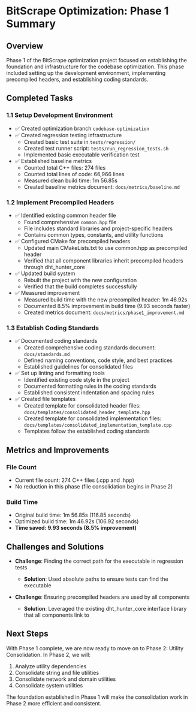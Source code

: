 # BitScrape Optimization: Phase 1 Summary

## Overview

Phase 1 of the BitScrape optimization project focused on establishing the foundation and infrastructure for the codebase optimization. This phase included setting up the development environment, implementing precompiled headers, and establishing coding standards.

## Completed Tasks

### 1.1 Setup Development Environment

- ✅ Created optimization branch `codebase-optimization`
- ✅ Created regression testing infrastructure
  - Created basic test suite in `tests/regression/`
  - Created test runner script: `tests/run_regression_tests.sh`
  - Implemented basic executable verification test
- ✅ Established baseline metrics
  - Counted total C++ files: 274 files
  - Counted total lines of code: 66,966 lines
  - Measured clean build time: 1m 56.85s
  - Created baseline metrics document: `docs/metrics/baseline.md`

### 1.2 Implement Precompiled Headers

- ✅ Identified existing common header file
  - Found comprehensive `common.hpp` file
  - File includes standard libraries and project-specific headers
  - Contains common types, constants, and utility functions
- ✅ Configured CMake for precompiled headers
  - Updated main CMakeLists.txt to use common.hpp as precompiled header
  - Verified that all component libraries inherit precompiled headers through dht_hunter_core
- ✅ Updated build system
  - Rebuilt the project with the new configuration
  - Verified that the build completes successfully
- ✅ Measured improvement
  - Measured build time with the new precompiled header: 1m 46.92s
  - Documented 8.5% improvement in build time (9.93 seconds faster)
  - Created metrics document: `docs/metrics/phase1_improvement.md`

### 1.3 Establish Coding Standards

- ✅ Documented coding standards
  - Created comprehensive coding standards document: `docs/standards.md`
  - Defined naming conventions, code style, and best practices
  - Established guidelines for consolidated files
- ✅ Set up linting and formatting tools
  - Identified existing code style in the project
  - Documented formatting rules in the coding standards
  - Established consistent indentation and spacing rules
- ✅ Created file templates
  - Created template for consolidated header files: `docs/templates/consolidated_header_template.hpp`
  - Created template for consolidated implementation files: `docs/templates/consolidated_implementation_template.cpp`
  - Templates follow the established coding standards

## Metrics and Improvements

### File Count
- Current file count: 274 C++ files (.cpp and .hpp)
- No reduction in this phase (file consolidation begins in Phase 2)

### Build Time
- Original build time: 1m 56.85s (116.85 seconds)
- Optimized build time: 1m 46.92s (106.92 seconds)
- **Time saved: 9.93 seconds (8.5% improvement)**

## Challenges and Solutions

- **Challenge**: Finding the correct path for the executable in regression tests
  - **Solution**: Used absolute paths to ensure tests can find the executable

- **Challenge**: Ensuring precompiled headers are used by all components
  - **Solution**: Leveraged the existing dht_hunter_core interface library that all components link to

## Next Steps

With Phase 1 complete, we are now ready to move on to Phase 2: Utility Consolidation. In Phase 2, we will:

1. Analyze utility dependencies
2. Consolidate string and file utilities
3. Consolidate network and domain utilities
4. Consolidate system utilities

The foundation established in Phase 1 will make the consolidation work in Phase 2 more efficient and consistent.
